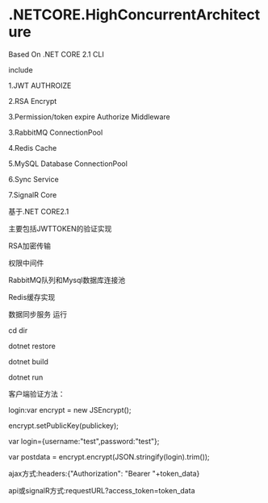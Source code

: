 # .NETCORE.HighConcurrentArchitecture

Based On .NET CORE 2.1 CLI

include 

1.JWT AUTHROIZE 

2.RSA Encrypt 

3.Permission/token expire Authorize Middleware

3.RabbitMQ ConnectionPool

4.Redis Cache

5.MySQL Database ConnectionPool

6.Sync Service

7.SignalR Core

基于.NET CORE2.1

主要包括JWTTOKEN的验证实现

RSA加密传输

权限中间件

RabbitMQ队列和Mysql数据库连接池

Redis缓存实现

数据同步服务
运行

cd dir

dotnet restore

dotnet build

dotnet run
 
客户端验证方法：

login:var encrypt = new JSEncrypt();

encrypt.setPublicKey(publickey);

var login={username:"test",password:"test"};

var postdata = encrypt.encrypt(JSON.stringify(login).trim());

ajax方式:headers:{"Authorization": "Bearer "+token_data}

api或signalR方式:requestURL?access_token=token_data
